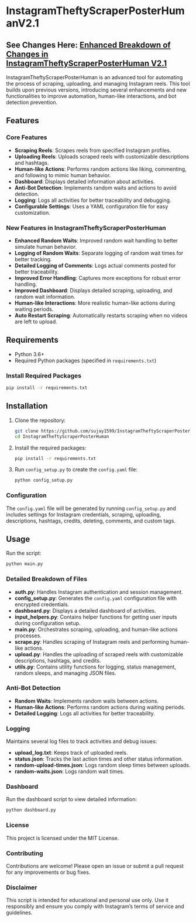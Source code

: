 
# InstagramTheftyScraperPosterHumanV2.1

## See Changes Here: [Enhanced Breakdown of Changes in InstagramTheftyScraperPosterHuman V2.1](https://github.com/sujay1599/InstagramTheftyScraperPosterHuman/wiki/Changes-V2-to-V2.1)

InstagramTheftyScraperPosterHuman is an advanced tool for automating the process of scraping, uploading, and managing Instagram reels. This tool builds upon previous versions, introducing several enhancements and new functionalities to improve automation, human-like interactions, and bot detection prevention.

## Features

### Core Features

- **Scraping Reels**: Scrapes reels from specified Instagram profiles.
- **Uploading Reels**: Uploads scraped reels with customizable descriptions and hashtags.
- **Human-like Actions**: Performs random actions like liking, commenting, and following to mimic human behavior.
- **Dashboard**: Displays detailed information about activities.
- **Anti-Bot Detection**: Implements random waits and actions to avoid detection.
- **Logging**: Logs all activities for better traceability and debugging.
- **Configurable Settings**: Uses a YAML configuration file for easy customization.

### New Features in InstagramTheftyScraperPosterHuman

- **Enhanced Random Waits**: Improved random wait handling to better simulate human behavior.
- **Logging of Random Waits**: Separate logging of random wait times for better tracking.
- **Detailed Logging of Comments**: Logs actual comments posted for better traceability.
- **Improved Error Handling**: Captures more exceptions for robust error handling.
- **Improved Dashboard**: Displays detailed scraping, uploading, and random wait information.
- **Human-like Interactions**: More realistic human-like actions during waiting periods.
- **Auto Restart Scraping**: Automatically restarts scraping when no videos are left to upload.

## Requirements

- Python 3.6+
- Required Python packages (specified in `requirements.txt`)

### Install Required Packages

```bash
pip install -r requirements.txt
```

## Installation

1. Clone the repository:
   ```bash
   git clone https://github.com/sujay1599/InstagramTheftyScraperPosterHuman.git
   cd InstagramTheftyScraperPosterHuman
   ```
2. Install the required packages:
   ```bash
   pip install -r requirements.txt
   ```
3. Run `config_setup.py` to create the `config.yaml` file:
   ```bash
   python config_setup.py
   ```

### Configuration

The `config.yaml` file will be generated by running `config_setup.py` and includes settings for Instagram credentials, scraping, uploading, descriptions, hashtags, credits, deleting, comments, and custom tags.

## Usage

Run the script:

```bash
python main.py
```

### Detailed Breakdown of Files

- **auth.py**: Handles Instagram authentication and session management.
- **config_setup.py**: Generates the `config.yaml` configuration file with encrypted credentials.
- **dashboard.py**: Displays a detailed dashboard of activities.
- **input_helpers.py**: Contains helper functions for getting user inputs during configuration setup.
- **main.py**: Orchestrates scraping, uploading, and human-like actions processes.
- **scrape.py**: Handles scraping of Instagram reels and performing human-like actions.
- **upload.py**: Handles the uploading of scraped reels with customizable descriptions, hashtags, and credits.
- **utils.py**: Contains utility functions for logging, status management, random sleeps, and managing JSON files.

### Anti-Bot Detection

- **Random Waits**: Implements random waits between actions.
- **Human-like Actions**: Performs random actions during waiting periods.
- **Detailed Logging**: Logs all activities for better traceability.

### Logging

Maintains several log files to track activities and debug issues:

- **upload_log.txt**: Keeps track of uploaded reels.
- **status.json**: Tracks the last action times and other status information.
- **random-upload-times.json**: Logs random sleep times between uploads.
- **random-waits.json**: Logs random wait times.

### Dashboard

Run the dashboard script to view detailed information:

```bash
python dashboard.py
```

### License

This project is licensed under the MIT License.

### Contributing

Contributions are welcome! Please open an issue or submit a pull request for any improvements or bug fixes.

### Disclaimer

This script is intended for educational and personal use only. Use it responsibly and ensure you comply with Instagram’s terms of service and guidelines.